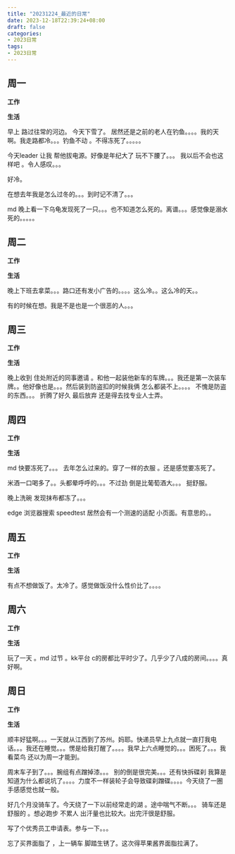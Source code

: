 ```yaml
---
title: "20231224_最近的日常"
date: 2023-12-18T22:39:24+08:00
draft: false
categories:
- 2023日常
tags:
- 2023日常
---
```



## 周一

**工作**



**生活**

早上 路过往常的河边。  今天下雪了。  居然还是之前的老人在钓鱼。。。。我的天啊。我走路都冷。。。钓鱼不动 。不得冻死了。。。。。

今天leader 让我 帮他拔电源。好像是年纪大了 玩不下腰了。。。  我以后不会也这样吧 。令人感叹。。。

好冷。

在想去年我是怎么过冬的。。。到时记不清了。。。

md 晚上看一下乌龟发现死了一只。。。也不知道怎么死的。离谱。。。感觉像是溺水死的。。。。。




## 周二

**工作**



**生活**

晚上下班去拿菜。。。路口还有发小广告的。。。。这么冷。。这么冷的天。。

有的时候在想。我是不是也是一个很恶的人。。。



## 周三


**工作**



**生活**

晚上收到 住处附近的同事邀请 。和他一起装他新车的车牌。。。我还是第一次装车牌。。他好像也是。。。然后装到防盗扣的时候我俩 怎么都装不上。。。。 不愧是防盗的东西。。。 折腾了好久 最后放弃 还是得去找专业人士弄。



## 周四


**工作**



**生活**

md 快要冻死了。。。 去年怎么过来的。穿了一样的衣服 。还是感觉要冻死了。

米酒一口喝多了。。头都晕呼呼的。。。不过劲 倒是比葡萄酒大。。。 挺舒服。

晚上洗碗 发现抹布都冻了。。。

edge 浏览器搜索 speedtest 居然会有一个测速的适配 小页面。有意思的。。







## 周五


**工作**



**生活**

有点不想做饭了。太冷了。感觉做饭没什么性价比了。。。。


## 周六


**工作**



**生活**

玩了一天 。md 过节 。kk平台 c的房都比平时少了。几乎少了八成的房间。。。。真好啊。



## 周日


**工作**



**生活**


顺丰好猛啊。。。一天就从江西到了苏州。妈耶。快递员早上九点就一直打我电话。。。我还在睡觉。。。愣是给我打醒了。。。。我早上六点睡觉的。。。困死了。。。我看菜鸟 还以为周一才能到。



周末车子到了。。。腕组有点蹭掉漆。。。 别的倒是很完美。。。还有快拆碟刹 我算是知道为什么都说坑了。。。。力度不一样装轮子会导致碟刹蹭碟。。。。今天绕了一圈 手感感觉也就一般。

好几个月没骑车了。今天绕了一下以前经常走的湖 。途中喘气不断。。。 骑车还是舒服的 。想必跑步 不累人 出汗量也比较大。出完汗很是舒服。

写了个优秀员工申请表。参与一下。。。

忘了买界面脂了 ，上一辆车 脚踏生锈了。这次得苹果酱界面脂拉满了。


